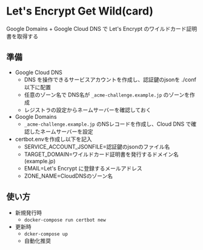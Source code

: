 # Let's Encrypt Get Wild(card)
Google Domains + Google Cloud DNS で Let's Encrypt のワイルドカード証明書を取得する

## 準備
* Google Cloud DNS
  * DNS を操作できるサービスアカウントを作成し、認証鍵のjsonを ./conf 以下に配置
  * 任意のゾーン名で DNS名が `_acme-challenge.example.jp` のゾーンを作成
  * レジストラの設定からネームサーバーを確認しておく
* Google Domains
  * `_acme-challenge.example.jp` のNSレコードを作成し、Cloud DNS で確認したネームサーバーを設定
* certbot.envを作成し以下を記入
  * SERVICE_ACCOUNT_JSONFILE=認証鍵のjsonのファイル名
  * TARGET_DOMAIN=ワイルドカード証明書を発行するドメイン名(example.jp)
  * EMAIL=Let's Encrypt に登録するメールアドレス
  * ZONE_NAME=CloudDNSのゾーン名

## 使い方
* 新規発行時
  * `docker-compose run certbot new`
* 更新時
  * `dcker-compose up`
  * 自動化推奨